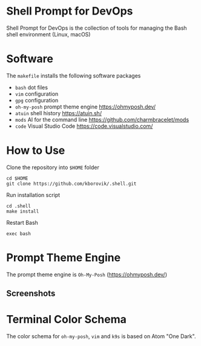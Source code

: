 # Shell Prompt for DevOps

Shell Prompt for DevOps is the collection of tools for managing the Bash shell environment (Linux, macOS)

# Software

The `makefile` installs the following software packages

- `bash` dot files
- `vim` configuration
- `gpg` configuration
- `oh-my-posh` prompt theme engine https://ohmyposh.dev/
- `atuin` shell history https://atuin.sh/
- `mods` AI for the command line https://github.com/charmbracelet/mods
- `code` Visual Studio Code https://code.visualstudio.com/

# How to Use

Clone the repository into `$HOME` folder

```
cd $HOME
git clone https://github.com/kborovik/.shell.git
```

Run installation script

```
cd .shell
make install
```

Restart Bash

```
exec bash
```

# Prompt Theme Engine

The prompt theme engine is `Oh-My-Posh` (https://ohmyposh.dev/)

## Screenshots

# Terminal Color Schema

The color schema for `oh-my-posh`, `vim` and `k9s` is based on Atom "One Dark".
